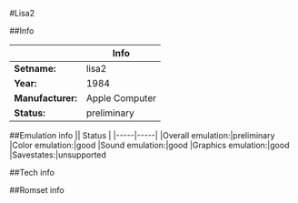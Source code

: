 #Lisa2

##Info

||Info|
|-----|-----|
|**Setname:**|lisa2
|**Year:**|1984
|**Manufacturer:**|Apple Computer
|**Status:**|preliminary

##Emulation info
|| Status |
|-----|-----|
|Overall emulation:|preliminary
|Color emulation:|good
|Sound emulation:|good
|Graphics emulation:|good
|Savestates:|unsupported

##Tech info

##Romset info

<!--- START OF EDITED COMMENT DO NOT TOUCH TEXT ABOVE-->
